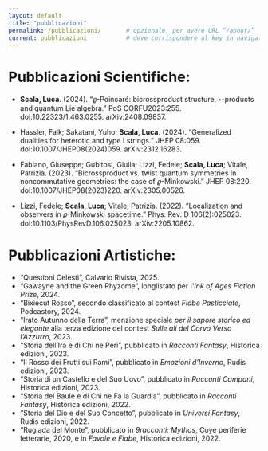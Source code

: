 ```yaml
---
layout: default
title: "pubblicazioni"
permalink: /pubblicazioni/       # opzionale, per avere URL “/about/”
current: pubblicazioni           # deve corrispondere al key in navigation.yml
---
```

# Pubblicazioni Scientifiche:

- **Scala, Luca**. (2024). “𝜚-Poincaré: bicrossproduct structure, ⋆-products and quantum Lie algebra.” PoS CORFU2023:255. doi:10.22323/1.463.0255. arXiv:2408.09837.  

- Hassler, Falk; Sakatani, Yuho; **Scala, Luca**. (2024). “Generalized dualities for heterotic and type I strings.” JHEP 08:059. doi:10.1007/JHEP08(2024)059. arXiv:2312.16283.

- Fabiano, Giuseppe; Gubitosi, Giulia; Lizzi, Fedele; **Scala, Luca**; Vitale, Patrizia. (2023). “Bicrossproduct vs. twist quantum symmetries in noncommutative geometries: the case of 𝜚-Minkowski.” JHEP 08:220. doi:10.1007/JHEP08(2023)220. arXiv:2305.00526.  

- Lizzi, Fedele; **Scala, Luca**; Vitale, Patrizia. (2022). “Localization and observers in 𝜚-Minkowski spacetime.” Phys. Rev. D 106(2):025023. doi:10.1103/PhysRevD.106.025023. arXiv:2205.10862.  


# Pubblicazioni Artistiche:

- “Questioni Celesti”, Calvario Rivista, 2025.  
- “Gawayne and the Green Rhyzome”, longlistato per l'*Ink of Ages Fiction Prize*, 2024.  
- “Bixiecut Rosso”, secondo classificato al contest *Fiabe Pasticciate*, Podcastory, 2024.  
- “Irato Autunno della Terra”, menzione speciale *per il sapore storico ed elegante* alla terza edizione del contest *Sulle ali del Corvo Verso l’Azzurro*, 2023.
- “Storia dell’Ira e di Chi ne Perì”, pubblicato in *Racconti Fantasy*, Historica edizioni, 2023.  
- “Il Rosso dei Frutti sui Rami”, pubblicato in *Emozioni d’Inverno*, Rudis edizioni, 2023.  
- “Storia di un Castello e del Suo Uovo”, pubblicato in *Racconti Campani*, Historica edizioni, 2023.  
- “Storia del Baule e di Chi ne Fa la Guardia”, pubblicato in *Racconti Fantasy*, Historica edizioni, 2022. 
- “Storia del Dio e del Suo Concetto”, pubblicato in *Universi Fantasy*, Rudis edizioni, 2022.  
- “Rugiada del Monte”, pubblicato in *9racconti: Mythos*, Coye periferie letterarie, 2020, e in *Favole e Fiabe*, Historica edizioni, 2022.  
